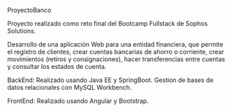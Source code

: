ProyectoBanco

Proyecto realizado como reto final del Bootcamp Fullstack de Sophos Solutions.

Desarrollo de una aplicación Web para una entidad financiera, que permite el registro de 
clientes, crear cuentas bancarias de ahorro o corriente, crear movimientos (retiros y consignaciones), hacer transferencias entre cuentas y consultar 
los estados de cuenta.

BackEnd:  Realizado usando Java EE y SpringBoot. Gestion de bases de datos relacionales con MySQL Workbench.

FrontEnd: Realizado usando Angular y Bootstrap. 
